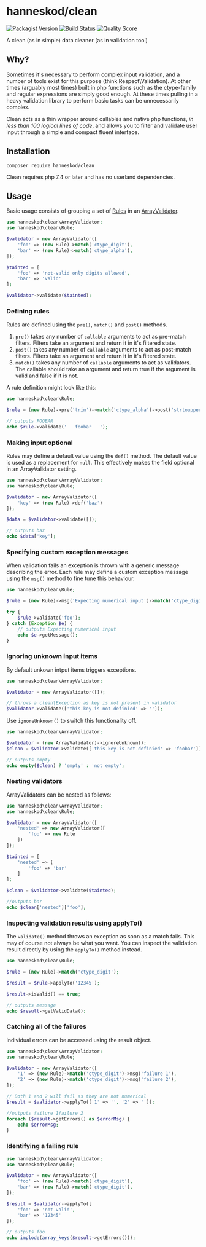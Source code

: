 # hanneskod/clean

[![Packagist Version](https://img.shields.io/packagist/v/hanneskod/clean.svg?style=flat-square)](https://packagist.org/packages/hanneskod/clean)
[![Build Status](https://img.shields.io/travis/hanneskod/clean/master.svg?style=flat-square)](https://travis-ci.org/hanneskod/clean)
[![Quality Score](https://img.shields.io/scrutinizer/g/hanneskod/clean.svg?style=flat-square)](https://scrutinizer-ci.com/g/hanneskod/clean)

A clean (as in simple) data cleaner (as in validation tool)

## Why?

Sometimes it's necessary to perform complex input validation, and a number of
tools exist for this purpose (think Respect\\Validation). At other times
(arguably most times) built in php functions such as the ctype-family and
regular expressions are simply good enough. At these times pulling in a heavy
validation library to perform basic tasks can be unnecessarily complex.

Clean acts as a thin wrapper around callables and native php functions, *in less
than 100 logical lines of code*, and allows you to filter and validate user input
through a simple and compact fluent interface.

## Installation

```shell
composer require hanneskod/clean
```

Clean requires php 7.4 or later and has no userland dependencies.

## Usage

Basic usage consists of grouping a set of [Rules](src/Rule.php) in an
[ArrayValidator](src/ArrayValidator.php).

<!-- @example "basic usage" -->
<!-- @expectError -->
```php
use hanneskod\clean\ArrayValidator;
use hanneskod\clean\Rule;

$validator = new ArrayValidator([
    'foo' => (new Rule)->match('ctype_digit'),
    'bar' => (new Rule)->match('ctype_alpha'),
]);

$tainted = [
    'foo' => 'not-valid only digits allowed',
    'bar' => 'valid'
];

$validator->validate($tainted);
```

### Defining rules

Rules are defined using the `pre()`, `match()` and `post()` methods.

1. `pre()` takes any number of `callable` arguments to act as pre-match
    filters. Filters take an argument and return it in it's filtered state.
1. `post()` takes any number of `callable` arguments to act as post-match
    filters. Filters take an argument and return it in it's filtered state.
1. `match()` takes any number of `callable` arguments to act as validators. The
    callable should take an argument and return true if the argument is valid
    and false if it is not.

A rule definition might look like this:

<!-- @example "defining rules" -->
<!-- @expectOutput FOOBAR -->
```php
use hanneskod\clean\Rule;

$rule = (new Rule)->pre('trim')->match('ctype_alpha')->post('strtoupper');

// outputs FOOBAR
echo $rule->validate('   foobar   ');
```

### Making input optional

Rules may define a default value using the `def()` method. The default value is
used as a replacement for `null`. This effectively makes the field optional in
an ArrayValidator setting.

<!-- @example "optional input" -->
<!-- @expectOutput baz -->
```php
use hanneskod\clean\ArrayValidator;
use hanneskod\clean\Rule;

$validator = new ArrayValidator([
    'key' => (new Rule)->def('baz')
]);

$data = $validator->validate([]);

// outputs baz
echo $data['key'];
```

### Specifying custom exception messages

When validation fails an exception is thrown with a generic message describing
the error. Each rule may define a custom exception message using the `msg()`
method to fine tune this behaviour.

<!-- @example "custom exception message" -->
<!-- @expectOutput "Expecting numerical input" -->
```php
use hanneskod\clean\Rule;

$rule = (new Rule)->msg('Expecting numerical input')->match('ctype_digit');

try {
    $rule->validate('foo');
} catch (Exception $e) {
    // outputs Expecting numerical input
    echo $e->getMessage();
}
```

### Ignoring unknown input items

By default unkown intput items triggers exceptions.

<!-- @example "exception on unknown array item" -->
<!-- @expectError -->
```php
use hanneskod\clean\ArrayValidator;

$validator = new ArrayValidator([]);

// throws a clean\Exception as key is not present in validator
$validator->validate(['this-key-is-not-definied' => '']);
```

Use `ignoreUnknown()` to switch this functionality off.

<!-- @example "ignoring an unknown array item" -->
<!-- @expectOutput empty -->
```php
use hanneskod\clean\ArrayValidator;

$validator = (new ArrayValidator)->ignoreUnknown();
$clean = $validator->validate(['this-key-is-not-definied' => 'foobar']);

// outputs empty
echo empty($clean) ? 'empty' : 'not empty';
```

### Nesting validators

ArrayValidators can be nested as follows:

<!-- @example "nesting validators" -->
<!-- @expectOutput bar -->
```php
use hanneskod\clean\ArrayValidator;
use hanneskod\clean\Rule;

$validator = new ArrayValidator([
    'nested' => new ArrayValidator([
        'foo' => new Rule
    ])
]);

$tainted = [
    'nested' => [
        'foo' => 'bar'
    ]
];

$clean = $validator->validate($tainted);

//outputs bar
echo $clean['nested']['foo'];
```

### Inspecting validation results using applyTo()

The `validate()` method throws an exception as soon as a match fails. This may
of course not always be what you want. You can inspect the validation result
directly by using the `applyTo()` method instead.

<!-- @example "inspecting validation results" -->
<!-- @expectOutput 12345 -->
```php
use hanneskod\clean\Rule;

$rule = (new Rule)->match('ctype_digit');

$result = $rule->applyTo('12345');

$result->isValid() == true;

// outputs message
echo $result->getValidData();
```

### Catching all of the failures

Individual errors can be accessed using the result object.

<!-- @example "catching all of the failures" -->
<!-- @expectOutput "failure 1failure 2" -->
```php
use hanneskod\clean\ArrayValidator;
use hanneskod\clean\Rule;

$validator = new ArrayValidator([
    '1' => (new Rule)->match('ctype_digit')->msg('failure 1'),
    '2' => (new Rule)->match('ctype_digit')->msg('failure 2'),
]);

// Both 1 and 2 will fail as they are not numerical
$result = $validator->applyTo(['1' => '', '2' => '']);

//outputs failure 1failure 2
foreach ($result->getErrors() as $errorMsg) {
    echo $errorMsg;
}
```

### Identifying a failing rule

<!-- @example "identifying a failing rule" -->
<!-- @expectOutput foo -->
```php
use hanneskod\clean\ArrayValidator;
use hanneskod\clean\Rule;

$validator = new ArrayValidator([
    'foo' => (new Rule)->match('ctype_digit'),
    'bar' => (new Rule)->match('ctype_digit'),
]);

$result = $validator->applyTo([
    'foo' => 'not-valid',
    'bar' => '12345'
]);

// outputs foo
echo implode(array_keys($result->getErrors()));
```
